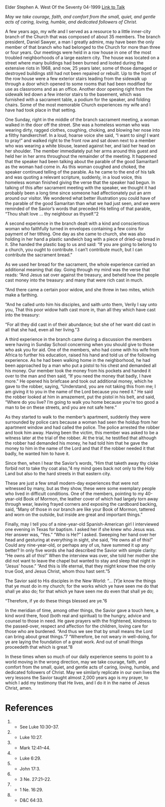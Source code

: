 Elder Stephen A. West
Of the Seventy
04-1999
[Link to Talk](https://www.churchofjesuschrist.org/study/general-conference/1999/04/out-of-small-things?lang=eng)

_May we take courage, faith, and comfort from the small, quiet, and gentle acts of caring, loving, humble, and dedicated followers of Christ._

A few years ago, my wife and I served as a resource to a little inner-city branch of the Church that was composed of about 35 members. The branch president, Daniel Sawyer, a man I greatly admire, may have been the only member of that branch who had belonged to the Church for more than three or four years. Our meetings were held in a row house in one of the most troubled neighborhoods of a large eastern city. The house was located on a street where many buildings had been burned and looted during the extensive riots in 1968, and now, 25 years later, some of those damaged or destroyed buildings still had not been repaired or rebuilt. Up to the front of the row house were a few exterior stairs leading from the sidewalk up through a door which opened to some rooms that had been modified for use as classrooms and as an office. Another door opening right from the sidewalk led down a few interior stairs to the basement, which was furnished with a sacrament table, a podium for the speaker, and folding chairs. Some of the most memorable Church experiences my wife and I have had took place in that setting.

One Sunday, right in the middle of the branch sacrament meeting, a woman walked in the door off the street. She was a homeless woman who was wearing dirty, ragged clothes, coughing, choking, and blowing her nose into a filthy handkerchief. In a loud, hoarse voice she said, “I want to sing! I want to pray!” and walked right to the front row and sat down next to a member who was wearing a white blouse, leaned against her, and laid her head on her shoulder. The member immediately put her arms around this guest and held her in her arms throughout the remainder of the meeting. It happened that the speaker had been talking about the parable of the good Samaritan1 as the woman had come in. As this woman coughed and choked, the speaker continued telling of the parable. As he came to the end of his talk and was quoting a relevant scripture, suddenly, in a loud voice, this homeless woman finished giving the verse that the speaker had begun. In talking of this after sacrament meeting with the speaker, we thought it had probably been a long time since someone had affectionately put an arm around our visitor. We wondered what better illustration you could have of the parable of the good Samaritan than what we had just seen, and we were reminded of the Savior’s words that preceded His telling of that parable, “Thou shalt love … thy neighbour as thyself.”2

A second experience in the branch dealt with a kind and conscientious woman who faithfully turned in envelopes containing a few coins for payment of her tithing. One day as she came to church, she was also holding in her hand a plastic sandwich bag with a piece of dried-up bread in it. She handed the plastic bag to us and said: “If you are going to belong to a church, you ought to contribute. I can’t contribute much, but I can contribute the sacrament bread.”

As we used her bread for the sacrament, the whole experience carried an additional meaning that day. Going through my mind was the verse that reads: “And Jesus sat over against the treasury, and beheld how the people cast money into the treasury: and many that were rich cast in much.

“And there came a certain poor widow, and she threw in two mites, which make a farthing.

“And he called unto him his disciples, and saith unto them, Verily I say unto you, That this poor widow hath cast more in, than all they which have cast into the treasury:

“For all they did cast in of their abundance; but she of her want did cast in all that she had, even all her living.”3

A third experience in the branch came during a discussion the members were having in Sunday School concerning when you should give to those who ask you for aid. One of the members, who had come with his wife from Africa to further his education, raised his hand and told us of the following experience. As he had been walking home in the neighborhood, he had been approached by a man who put a pistol to his chest and demanded all his money. Our member took the money from his pockets and handed it over to the man and then said, “If you need the money that badly, I have more.” He opened his briefcase and took out additional money, which he gave to the robber, saying, “Understand, you are not taking this from me; I am giving it to you in the name of the Lord because you need it.” He said the robber looked at him in amazement, put the pistol in his belt, and said, “Where do you live? I’m going to walk you home because you’re too good a man to be on these streets, and you are not safe here.”

As they started to walk to the member’s apartment, suddenly they were surrounded by police cars because a woman had seen the holdup from her apartment window and had called the police. The police arrested the robber and took him away. Having been the victim, this member was asked to be a witness later at the trial of the robber. At the trial, he testified that although the robber had demanded his money, he had told him that he gave the money to him in the name of the Lord and that if the robber needed it that badly, he wanted him to have it.

Since then, when I hear the Savior’s words, “Him that taketh away thy cloke forbid not to take thy coat also,”4 my mind goes back not only to the Holy Land but also to the hard streets in that eastern city.

These are just a few small modern-day experiences that were not witnessed by many, but as they show, these were some exemplary people who lived in difficult conditions. One of the members, pointing to my 40-year-old Book of Mormon, the leather cover of which had largely torn away through wear, leaving frayed corners and exposing the cardboard backing, said, “Many of those in our branch are like your Book of Mormon, tattered and worn on the outside, but inside are great and important things.”

Finally, may I tell you of a nine-year-old Spanish-American girl I interviewed one evening in Texas for baptism. I asked her if she knew who Jesus was. Her answer was, “Yes.” “Who is He?” I asked. Sweeping her hand over her head and gesturing at everything in sight, she said, “He owns all of this!” Could any nine-year-old, or perhaps any of us, have summed it up any better? In only five words she had described the Savior with simple clarity: “He owns all of this!” When the interview was over, she told her mother she did not want to leave the chapel but wanted to stay and sleep that night in “Jesus’ house.” “And this is life eternal, that they might know thee the only true God, and Jesus Christ, whom thou hast sent.”5

The Savior said to His disciples in the New World: “… [Y]e know the things that ye must do in my church; for the works which ye have seen me do that shall ye also do; for that which ye have seen me do even that shall ye do;

“Therefore, if ye do these things blessed are ye.”6

In the meridian of time, among other things, the Savior gave a touch here, a kind word there, food (both real and spiritual) to the hungry, advice and counsel to those in need. He gave prayers with the frightened, kindness to the passed-over, respect and affection for the children, loving care for those who are burdened. “And thus we see that by small means the Lord can bring about great things.”7 “Wherefore, be not weary in well-doing, for ye are laying the foundation of a great work. And out of small things proceedeth that which is great.”8

In these times when so much of our daily experience seems to point to a world moving in the wrong direction, may we take courage, faith, and comfort from the small, quiet, and gentle acts of caring, loving, humble, and dedicated followers of Christ. May we similarly replicate in our own lives the very lessons the Savior taught almost 2,000 years ago is my prayer, to which I add my testimony that He lives, and I do it in the name of Jesus Christ, amen.

# References
1. - See Luke 10:30–37.
2. - Luke 10:27.
3. - Mark 12:41–44.
4. - Luke 6:29.
5. - John 17:3.
6. - 3 Ne. 27:21–22.
7. - 1 Ne. 16:29.
8. - D&C 64:33.